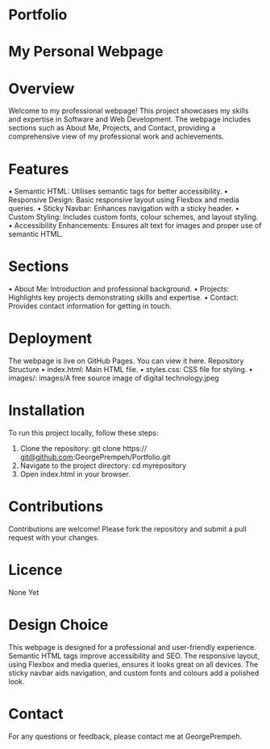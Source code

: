 # Portfolio

# My Personal Webpage

# Overview

Welcome to my professional webpage! This project showcases my skills and expertise in Software and Web Development. The webpage includes sections such as About Me, Projects, and Contact, providing a comprehensive view of my professional work and achievements.

# Features

• Semantic HTML: Utilises semantic tags for better accessibility.
• Responsive Design: Basic responsive layout using Flexbox and media queries.
• Sticky Navbar: Enhances navigation with a sticky header.
• Custom Styling: Includes custom fonts, colour schemes, and layout styling.
• Accessibility Enhancements: Ensures alt text for images and proper use of semantic HTML.

# Sections

• About Me: Introduction and professional background.
• Projects: Highlights key projects demonstrating skills and expertise.
• Contact: Provides contact information for getting in touch.

# Deployment

The webpage is live on GitHub Pages. You can view it here.
Repository Structure
• index.html: Main HTML file.
• styles.css: CSS file for styling.
• images/: images/A free source image of digital technology.jpeg

# Installation

To run this project locally, follow these steps:

1. Clone the repository: git clone https:// git@github.com:GeorgePrempeh/Portfolio.git
2. Navigate to the project directory: cd myrepository
3. Open index.html in your browser.

# Contributions

Contributions are welcome! Please fork the repository and submit a pull request with your changes.

# Licence

None Yet

# Design Choice

This webpage is designed for a professional and user-friendly experience. Semantic HTML tags improve accessibility and SEO. The responsive layout, using Flexbox and media queries, ensures it looks great on all devices. The sticky navbar aids navigation, and custom fonts and colours add a polished look.

# Contact

For any questions or feedback, please contact me at GeorgePrempeh.
